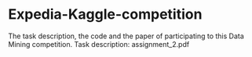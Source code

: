 # Expedia-Kaggle-competition
The task description, the code and the paper of participating to this Data Mining competition.
Task description: assignment_2.pdf
